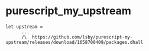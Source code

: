 # purescript_my_upstream

```
let upstream =
      ...
      /\  https://github.com/lsby/purescript-my-upstream/releases/download/1658700409/packages.dhall
